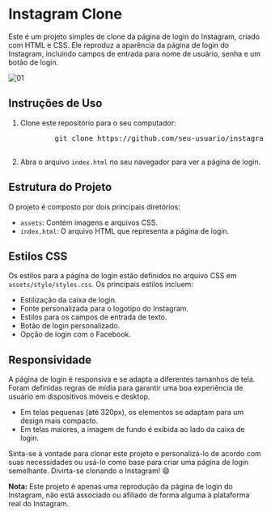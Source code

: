 <h1>Instagram Clone</h1>
  
  <p>Este é um projeto simples de clone da página de login do Instagram, criado com HTML e CSS. Ele reproduz a aparência da página de login do Instagram, incluindo campos de entrada para nome de usuário, senha e um botão de login.</p>

 ![01](https://github.com/V1ct0rSb/CloneInstagramHome/assets/112266976/49b95d86-3090-4bc0-aa48-50e6d73474ba)


  <h2>Instruções de Uso</h2>
  <ol>
    <li>Clone este repositório para o seu computador:
      <pre>
        git clone https://github.com/seu-usuario/instagram-clone.git
      </pre>
    </li>
    <li>Abra o arquivo <code>index.html</code> no seu navegador para ver a página de login.</li>
  </ol>

  <h2>Estrutura do Projeto</h2>
  <p>O projeto é composto por dois principais diretórios:</p>
  <ul>
    <li><code>assets</code>: Contém imagens e arquivos CSS.</li>
    <li><code>index.html</code>: O arquivo HTML que representa a página de login.</li>
  </ul>

  <h2>Estilos CSS</h2>
  <p>Os estilos para a página de login estão definidos no arquivo CSS em <code>assets/style/styles.css</code>. Os principais estilos incluem:</p>
  <ul>
    <li>Estilização da caixa de login.</li>
    <li>Fonte personalizada para o logotipo do Instagram.</li>
    <li>Estilos para os campos de entrada de texto.</li>
    <li>Botão de login personalizado.</li>
    <li>Opção de login com o Facebook.</li>
  </ul>

  <h2>Responsividade</h2>
  <p>A página de login é responsiva e se adapta a diferentes tamanhos de tela. Foram definidas regras de mídia para garantir uma boa experiência de usuário em dispositivos móveis e desktop.</p>
  <ul>
    <li>Em telas pequenas (até 320px), os elementos se adaptam para um design mais compacto.</li>
    <li>Em telas maiores, a imagem de fundo é exibida ao lado da caixa de login.</li>
  </ul>

  <p>Sinta-se à vontade para clonar este projeto e personalizá-lo de acordo com suas necessidades ou usá-lo como base para criar uma página de login semelhante. Divirta-se clonando o Instagram! 😄</p>

  <p><strong>Nota:</strong> Este projeto é apenas uma reprodução da página de login do Instagram, não está associado ou afiliado de forma alguma à plataforma real do Instagram.</p>
